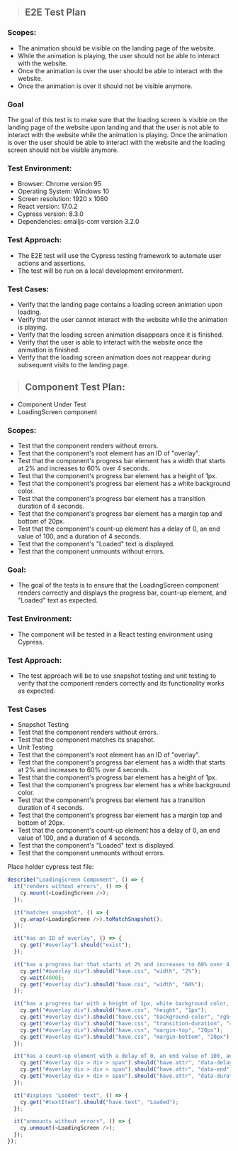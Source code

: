 >## **E2E Test Plan**
### **Scopes:**
- The animation should be visible on the landing page of the website.
- While the animation is playing, the user should not be able to interact with the website.
- Once the animation is over the user should be able to interact with the website.
- Once the animation is over it should not be visible anymore.
### **Goal**
The goal of this test is to make sure that the loading screen is visible on the landing page of the website upon landing and that the user is not able to interact with the website while the animation is playing. Once the animation is over the user should be able to interact with the website and the loading screen should not be visible anymore.

### **Test Environment:**
- Browser: Chrome version 95
- Operating System: Windows 10
- Screen resolution: 1920 x 1080
- React version: 17.0.2
- Cypress version: 8.3.0
- Dependencies: emailjs-com version 3.2.0
### **Test Approach:**
- The E2E test will use the Cypress testing framework to automate user actions and assertions.
- The test will be run on a local development environment.

### **Test Cases:**
- Verify that the landing page contains a loading screen animation upon loading.
- Verify that the user cannot interact with the website while the animation is playing.
- Verify that the loading screen animation disappears once it is finished.
- Verify that the user is able to interact with the website once the animation is finished.
- Verify that the loading screen animation does not reappear during subsequent visits to the landing page.


>## **Component Test Plan:**
- Component Under Test
- LoadingScreen component

### **Scopes:**
- Test that the component renders without errors.
- Test that the component's root element has an ID of "overlay".
- Test that the component's progress bar element has a width that starts at 2% and increases to 60% over 4 seconds.
- Test that the component's progress bar element has a height of 1px.
- Test that the component's progress bar element has a white background color.
- Test that the component's progress bar element has a transition duration of 4 seconds.
- Test that the component's progress bar element has a margin top and bottom of 20px.
- Test that the component's count-up element has a delay of 0, an end value of 100, and a duration of 4 seconds.
- Test that the component's "Loaded" text is displayed.
- Test that the component unmounts without errors.
### **Goal:**
- The goal of the tests is to ensure that the LoadingScreen component renders correctly and displays the progress bar, count-up element, and "Loaded" text as expected.

### **Test Environment:**
- The component will be tested in a React testing environment using Cypress.

### **Test Approach:**
- The test approach will be to use snapshot testing and unit testing to verify that the component renders correctly and its functionality works as expected.

### **Test Cases**
- Snapshot Testing
- Test that the component renders without errors.
- Test that the component matches its snapshot.
- Unit Testing
- Test that the component's root element has an ID of "overlay".
- Test that the component's progress bar element has a width that starts at 2% and increases to 60% over 4 seconds.
- Test that the component's progress bar element has a height of 1px.
- Test that the component's progress bar element has a white background color.
- Test that the component's progress bar element has a transition duration of 4 seconds.
- Test that the component's progress bar element has a margin top and bottom of 20px.
- Test that the component's count-up element has a delay of 0, an end value of 100, and a duration of 4 seconds.
- Test that the component's "Loaded" text is displayed.
- Test that the component unmounts without errors.

Place holder cypress test file:
```js
describe("LoadingScreen Component", () => {
  it("renders without errors", () => {
    cy.mount(<LoadingScreen />);
  });

  it("matches snapshot", () => {
    cy.wrap(<LoadingScreen />).toMatchSnapshot();
  });

  it("has an ID of overlay", () => {
    cy.get("#overlay").should("exist");
  });

  it("has a progress bar that starts at 2% and increases to 60% over 4 seconds", () => {
    cy.get("#overlay div").should("have.css", "width", "2%");
    cy.wait(4000);
    cy.get("#overlay div").should("have.css", "width", "60%");
  });

  it("has a progress bar with a height of 1px, white background color, and transition duration of 4 seconds, and a margin top and bottom of 20px", () => {
    cy.get("#overlay div").should("have.css", "height", "1px");
    cy.get("#overlay div").should("have.css", "background-color", "rgb(255, 255, 255)");
    cy.get("#overlay div").should("have.css", "transition-duration", "4s");
    cy.get("#overlay div").should("have.css", "margin-top", "20px");
    cy.get("#overlay div").should("have.css", "margin-bottom", "20px");
  });

  it("has a count-up element with a delay of 0, an end value of 100, and a duration of 4 seconds", () => {
    cy.get("#overlay div > div > span").should("have.attr", "data-delay", "0");
    cy.get("#overlay div > div > span").should("have.attr", "data-end", "100");
    cy.get("#overlay div > div > span").should("have.attr", "data-duration", "4");
  });

  it("displays 'Loaded' text", () => {
    cy.get("#textItem").should("have.text", "Loaded");
  });

  it("unmounts without errors", () => {
    cy.unmount(<LoadingScreen />);
  });
});
```